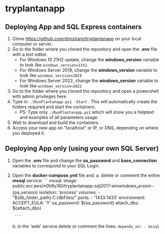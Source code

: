 # tryplantanapp

## Deploying App and SQL Express containers
1. Clone https://github.com/dnnsharp/tryplantanapp on your local computer or server.
2. Go to the folder where you cloned the repository and open the **.env** file with a text editor.
   - For Windows 10 21H2 update, change the **windows_version** variable to look like `windows_version=21h2`.
   - For Windows Server 2019, change the **windows_version** variable to look like `windows_version=2019`
   - For Windows Server 2022, change the **windows_version** variable to look like `windows_version=2022`
3. Go to the folder where you cloned the repository and open a powershell with admin privileges here.
4. Type in: `.\RunPlantanapp.ps1 -Start` . This will automatically create the folders required and start the containers.
    - PS: Type only `.\RunPlantanapp.ps1` which will show you a helptext and examples of all parameters usage.
5. Wait to download and build the containers.
6. Access your new app on "localhost" or IP, or DNS, depending on where you deployed it. 


## Deploying App only (using your own SQL Server)
1. Open the **.env** file and change the **sa_password** and **base_connection** variables to correspond to your SQL Login.
2. Open the **docker-compose.yml** file and:
	a. delete or comment the entire **mssql** service:
		```
		  mssql:
		    image: public.ecr.aws/n0h9y3l0/tryplantanapp-sql2017:win${windows_version}-${pa_version}
		    isolation: 'process'
		    volumes:
		      - "${db_folder_path}:C:/dbFiles/"
		    ports:
		      - '1433:1433'
		    environment:
		      ACCEPT_EULA: 'Y'
		      sa_password: ${sa_password}
		      attach_dbs: ${attach_dbs}

		```
	b. in the 'web' service delete or comment the lines:
		```
	    depends_on:
      		- mssql
		``` 
